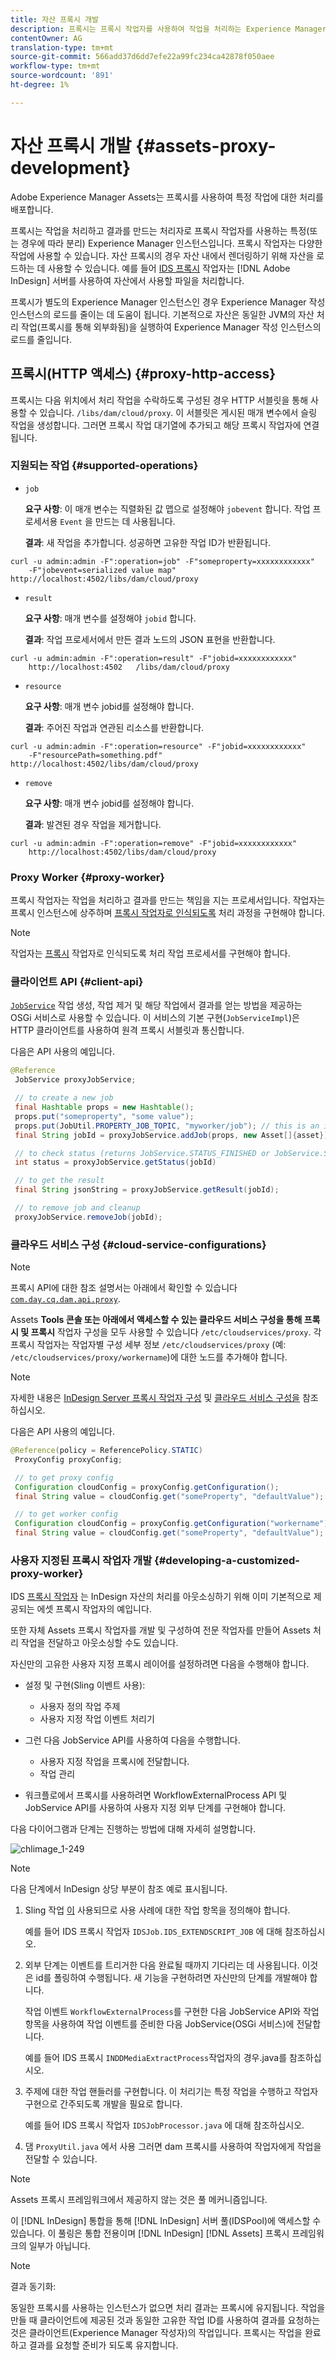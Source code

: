 ```yaml
---
title: 자산 프록시 개발
description: 프록시는 프록시 작업자를 사용하여 작업을 처리하는 Experience Manager 인스턴스입니다. Experience Manager 프록시, 지원되는 작업, 프록시 구성 요소 및 사용자 지정 프록시 작업자 개발 방법을 구성하는 방법에 대해 학습합니다.
contentOwner: AG
translation-type: tm+mt
source-git-commit: 566add37d6dd7efe22a99fc234ca42878f050aee
workflow-type: tm+mt
source-wordcount: '891'
ht-degree: 1%

---
```



# 자산 프록시 개발 {#assets-proxy-development}

Adobe Experience Manager Assets는 프록시를 사용하여 특정 작업에 대한 처리를 배포합니다.

프록시는 작업을 처리하고 결과를 만드는 처리자로 프록시 작업자를 사용하는 특정(또는 경우에 따라 분리) Experience Manager 인스턴스입니다. 프록시 작업자는 다양한 작업에 사용할 수 있습니다. 자산 프록시의 경우 자산 내에서 렌더링하기 위해 자산을 로드하는 데 사용할 수 있습니다. 예를 들어 [IDS 프록시](indesign.md) 작업자는 [!DNL Adobe InDesign] 서버를 사용하여 자산에서 사용할 파일을 처리합니다.

프록시가 별도의 Experience Manager 인스턴스인 경우 Experience Manager 작성 인스턴스의 로드를 줄이는 데 도움이 됩니다. 기본적으로 자산은 동일한 JVM의 자산 처리 작업(프록시를 통해 외부화됨)을 실행하여 Experience Manager 작성 인스턴스의 로드를 줄입니다.

## 프록시(HTTP 액세스) {#proxy-http-access}

프록시는 다음 위치에서 처리 작업을 수락하도록 구성된 경우 HTTP 서블릿을 통해 사용할 수 있습니다. `/libs/dam/cloud/proxy`. 이 서블릿은 게시된 매개 변수에서 슬링 작업을 생성합니다. 그러면 프록시 작업 대기열에 추가되고 해당 프록시 작업자에 연결됩니다.

### 지원되는 작업 {#supported-operations}

* `job`

   **요구 사항**: 이 매개 변수는 직렬화된 값 맵으로 설정해야 `jobevent` 합니다. 작업 프로세서용 `Event` 을 만드는 데 사용됩니다.

   **결과**: 새 작업을 추가합니다. 성공하면 고유한 작업 ID가 반환됩니다.

```shell
curl -u admin:admin -F":operation=job" -F"someproperty=xxxxxxxxxxxx"
    -F"jobevent=serialized value map" http://localhost:4502/libs/dam/cloud/proxy
```

* `result`

   **요구 사항**: 매개 변수를 설정해야 `jobid` 합니다.

   **결과**: 작업 프로세서에서 만든 결과 노드의 JSON 표현을 반환합니다.

```shell
curl -u admin:admin -F":operation=result" -F"jobid=xxxxxxxxxxxx"
    http://localhost:4502   /libs/dam/cloud/proxy
```

* `resource`

   **요구 사항**: 매개 변수 jobid를 설정해야 합니다.

   **결과**: 주어진 작업과 연관된 리소스를 반환합니다.

```shell
curl -u admin:admin -F":operation=resource" -F"jobid=xxxxxxxxxxxx"
    -F"resourcePath=something.pdf" http://localhost:4502/libs/dam/cloud/proxy
```

* `remove`

   **요구 사항**: 매개 변수 jobid를 설정해야 합니다.

   **결과**: 발견된 경우 작업을 제거합니다.

```shell
curl -u admin:admin -F":operation=remove" -F"jobid=xxxxxxxxxxxx"
    http://localhost:4502/libs/dam/cloud/proxy
```

### Proxy Worker {#proxy-worker}

프록시 작업자는 작업을 처리하고 결과를 만드는 책임을 지는 프로세서입니다. 작업자는 프록시 인스턴스에 상주하며 [프록시 작업자로 인식되도록](https://sling.apache.org/site/eventing-and-jobs.html) 처리 과정을 구현해야 합니다.

>[!NOTE]
>
>작업자는 [프록시](https://sling.apache.org/site/eventing-and-jobs.html) 작업자로 인식되도록 처리 작업 프로세서를 구현해야 합니다.

### 클라이언트 API {#client-api}

[`JobService`](https://helpx.adobe.com/experience-manager/6-5/sites/developing/using/reference-materials/javadoc/index.html) 작업 생성, 작업 제거 및 해당 작업에서 결과를 얻는 방법을 제공하는 OSGi 서비스로 사용할 수 있습니다. 이 서비스의 기본 구현(`JobServiceImpl`)은 HTTP 클라이언트를 사용하여 원격 프록시 서블릿과 통신합니다.

다음은 API 사용의 예입니다.

```java
@Reference
 JobService proxyJobService;

 // to create a new job
 final Hashtable props = new Hashtable();
 props.put("someproperty", "some value");
 props.put(JobUtil.PROPERTY_JOB_TOPIC, "myworker/job"); // this is an identifier of the worker
 final String jobId = proxyJobService.addJob(props, new Asset[]{asset});

 // to check status (returns JobService.STATUS_FINISHED or JobService.STATUS_INPROGRESS)
 int status = proxyJobService.getStatus(jobId)

 // to get the result
 final String jsonString = proxyJobService.getResult(jobId);

 // to remove job and cleanup
 proxyJobService.removeJob(jobId);
```

### 클라우드 서비스 구성 {#cloud-service-configurations}

>[!NOTE]
>
>프록시 API에 대한 참조 설명서는 아래에서 확인할 수 있습니다 [`com.day.cq.dam.api.proxy`](https://helpx.adobe.com/experience-manager/6-5/sites/developing/using/reference-materials/javadoc/com/day/cq/dam/api/proxy/package-summary.html).

Assets **Tools 콘솔 또는 아래에서 액세스할 수 있는 클라우드 서비스 구성을 통해 프록시 및 프록시** 작업자 구성을 모두 사용할 수 있습니다 `/etc/cloudservices/proxy`. 각 프록시 작업자는 작업자별 구성 세부 정보 `/etc/cloudservices/proxy` (예: `/etc/cloudservices/proxy/workername`)에 대한 노드를 추가해야 합니다.

>[!NOTE]
>
>자세한 내용은 [InDesign Server 프록시 작업자 구성](indesign.md#configuring-the-proxy-worker-for-indesign-server) 및 [클라우드 서비스 구성을](../sites-developing/extending-cloud-config.md) 참조하십시오.

다음은 API 사용의 예입니다.

```java
@Reference(policy = ReferencePolicy.STATIC)
 ProxyConfig proxyConfig;

 // to get proxy config
 Configuration cloudConfig = proxyConfig.getConfiguration();
 final String value = cloudConfig.get("someProperty", "defaultValue");

 // to get worker config
 Configuration cloudConfig = proxyConfig.getConfiguration("workername");
 final String value = cloudConfig.get("someProperty", "defaultValue");
```

### 사용자 지정된 프록시 작업자 개발 {#developing-a-customized-proxy-worker}

IDS [프록시 작업자](indesign.md) 는 InDesign 자산의 처리를 아웃소싱하기 위해 이미 기본적으로 제공되는 에셋 프록시 작업자의 예입니다.

또한 자체 Assets 프록시 작업자를 개발 및 구성하여 전문 작업자를 만들어 Assets 처리 작업을 전달하고 아웃소싱할 수도 있습니다.

자신만의 고유한 사용자 지정 프록시 레이어를 설정하려면 다음을 수행해야 합니다.

* 설정 및 구현(Sling 이벤트 사용):

   * 사용자 정의 작업 주제
   * 사용자 지정 작업 이벤트 처리기

* 그런 다음 JobService API를 사용하여 다음을 수행합니다.

   * 사용자 지정 작업을 프록시에 전달합니다.
   * 작업 관리

* 워크플로에서 프록시를 사용하려면 WorkflowExternalProcess API 및 JobService API를 사용하여 사용자 지정 외부 단계를 구현해야 합니다.

다음 다이어그램과 단계는 진행하는 방법에 대해 자세히 설명합니다.

![chlimage_1-249](assets/chlimage_1-249.png)

>[!NOTE]
>
>다음 단계에서 InDesign 상당 부분이 참조 예로 표시됩니다.

1. Sling 작업 [이](https://sling.apache.org/site/eventing-and-jobs.html) 사용되므로 사용 사례에 대한 작업 항목을 정의해야 합니다.

   예를 들어 IDS 프록시 작업자 `IDSJob.IDS_EXTENDSCRIPT_JOB` 에 대해 참조하십시오.

1. 외부 단계는 이벤트를 트리거한 다음 완료될 때까지 기다리는 데 사용됩니다. 이것은 id를 폴링하여 수행됩니다. 새 기능을 구현하려면 자신만의 단계를 개발해야 합니다.

   작업 이벤트 `WorkflowExternalProcess`를 구현한 다음 JobService API와 작업 항목을 사용하여 작업 이벤트를 준비한 다음 JobService(OSGi 서비스)에 전달합니다.

   예를 들어 IDS 프록시 `INDDMediaExtractProcess`작업자의 경우.java를 참조하십시오.

1. 주제에 대한 작업 핸들러를 구현합니다. 이 처리기는 특정 작업을 수행하고 작업자 구현으로 간주되도록 개발을 필요로 합니다.

   예를 들어 IDS 프록시 작업자 `IDSJobProcessor.java` 에 대해 참조하십시오.

1. 댐 `ProxyUtil.java` 에서 사용 그러면 dam 프록시를 사용하여 작업자에게 작업을 전달할 수 있습니다.

>[!NOTE]
>
>Assets 프록시 프레임워크에서 제공하지 않는 것은 풀 메커니즘입니다.
>
>이 [!DNL InDesign] 통합을 통해 [!DNL InDesign] 서버 풀(IDSPool)에 액세스할 수 있습니다. 이 풀링은 통합 전용이며 [!DNL InDesign] [!DNL Assets] 프록시 프레임워크의 일부가 아닙니다.

>[!NOTE]
>
>결과 동기화:
>
>동일한 프록시를 사용하는 인스턴스가 없으면 처리 결과는 프록시에 유지됩니다. 작업을 만들 때 클라이언트에 제공된 것과 동일한 고유한 작업 ID를 사용하여 결과를 요청하는 것은 클라이언트(Experience Manager 작성자)의 작업입니다. 프록시는 작업을 완료하고 결과를 요청할 준비가 되도록 유지합니다.
